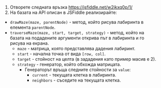 1. Отворете следната връзка https://jsfiddle.net/w2jkxq0p/1/
2. На базата на API описан в JSFiddle реализирайте:
  - `drawMaze(maze, parentNode)` - метод, който рисува лабиринта в елемента `parentNode`.
  - `traverseMaze(maze, start, target, strategy)` - метод, който на базата на подадените аргументи открива път в лабиринта и го рисува на екрана.
    - `maze` - матрица, която представлява дадения лабиринт.
    - `start` - начална точка от вида `[row, col]`.
    - `target` - стойност на целта (в зададения като пример масив е 2).
    - `strategy` - генератор, който обхожда матрицата.
      - Генераторът връща следните стойности за `value`:
        - `current` - текущата клетка в лабиринта.
        - `neighbors` - съседите на текущата клетка.